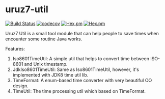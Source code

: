 # uruz7-util
[![Build Status](https://travis-ci.org/yotsuba1022/uruz7-util.svg?branch=master)](https://travis-ci.org/yotsuba1022/uruz7-util)
[![codecov](https://codecov.io/gh/yotsuba1022/uruz7-util/branch/master/graph/badge.svg)](https://codecov.io/gh/yotsuba1022/uruz7-util)
[![Hex.pm](https://img.shields.io/badge/language-java-blue.svg)]()
[![Hex.pm](https://img.shields.io/hexpm/l/plug.svg)]()

Uruz7 Util is a small tool module that can help people to save times when encounter some routine Java works.

Features:
  1. Iso8601TimeUtil: A simple util that helps to convert time between ISO-8601 and Unix timestamp.
  2. JdkIso8601TimeUtil: Same as Iso8601TimeUtil, however, it's implemented with JDK8 time util lib.
  3. TimeFormat: A enum-based time converter with very beautiful OO design.
  4. TimeUtil: The time processing util which based on TimeFormat.


